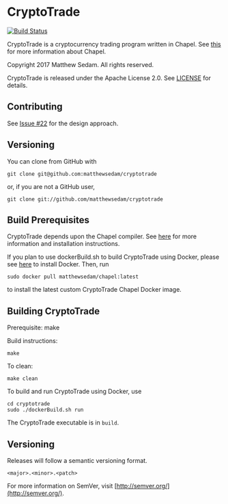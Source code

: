 # CryptoTrade

[![Build Status](https://travis-ci.org/matthewsedam/cryptotrade.svg?branch=master)](https://travis-ci.org/matthewsedam/cryptotrade)

CryptoTrade is a cryptocurrency trading program written in Chapel.
See [this](https://github.com/chapel-lang/chapel) for more information about Chapel.

Copyright 2017 Matthew Sedam. All rights reserved.

CryptoTrade is released under the Apache License 2.0.
See [LICENSE](LICENSE.txt) for details.

## Contributing

See [Issue #22](//github.com/matthewsedam/cryptotrade/issues/22) for the design approach.

## Versioning

You can clone from GitHub with

    git clone git@github.com:matthewsedam/cryptotrade

or, if you are not a GitHub user,

    git clone git://github.com/matthewsedam/cryptotrade

## Build Prerequisites

CryptoTrade depends upon the Chapel compiler.
See [here](https://github.com/chapel-lang/chapel) for more
information and installation instructions.

If you plan to use dockerBuild.sh to build CryptoTrade using Docker,
please see [here](https://www.docker.com/) to install Docker. Then,
run

    sudo docker pull matthewsedam/chapel:latest

to install the latest custom CryptoTrade Chapel Docker image.

## Building CryptoTrade

Prerequisite: make

Build instructions:

    make

To clean:

    make clean

To build and run CryptoTrade using Docker, use

    cd cryptotrade
    sudo ./dockerBuild.sh run

The CryptoTrade executable is in `build`.

## Versioning

Releases will follow a semantic versioning format.

`<major>.<minor>.<patch>`

For more information on SemVer, visit [http://semver.org/](http://semver.org/).
